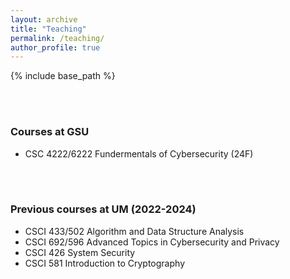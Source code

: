 ```yaml
---
layout: archive
title: "Teaching"
permalink: /teaching/
author_profile: true
---
```


{% include base_path %}

<br/>
<br/>

### Courses at GSU

- CSC 4222/6222 Fundermentals of Cybersecurity (24F)

<br/>
<br/>

### Previous courses at UM (2022-2024)


- CSCI 433/502 Algorithm and Data Structure Analysis
- CSCI 692/596 Advanced Topics in Cybersecurity and Privacy
- CSCI 426 System Security
- CSCI 581 Introduction to Cryptography 
